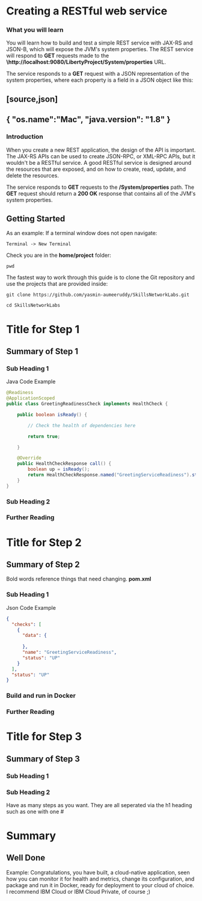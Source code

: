 # Creating a RESTful web service

### What you will learn

You will learn how to build and test a simple REST service with JAX-RS and JSON-B, which will expose
the JVM's system properties. The REST service will respond to **GET** requests made to the **\http://localhost:9080/LibertyProject/System/properties** URL.

The service responds to a **GET** request with a JSON representation of the system properties, where
each property is a field in a JSON object like this:

[source,json]
----
{
  "os.name":"Mac",
  "java.version": "1.8"
}
----

### Introduction

When you create a new REST application, the design of the API is important. The JAX-RS APIs can be
used to create JSON-RPC, or XML-RPC APIs, but it wouldn't be a RESTful service. A good RESTful service
is designed around the resources that are exposed, and on how to create, read, update, and delete the
resources.

The service responds to **GET** requests to the **/System/properties** path. The **GET** request should
return a **200 OK** response that contains all of the JVM's system properties.

## Getting Started

As an example:
If a terminal window does not open navigate:

`Terminal -> New Terminal`

Check you are in the **home/project** folder:

`pwd`

The fastest way to work through this guide is to clone the Git repository and use the projects that are provided inside:

`git clone https://github.com/yasmin-aumeeruddy/SkillsNetworkLabs.git`

`cd SkillsNetworkLabs`

# Title for Step 1

## Summary of Step 1

### Sub Heading 1

Java Code Example
```Java
@Readiness
@ApplicationScoped
public class GreetingReadinessCheck implements HealthCheck {

    public boolean isReady() {

        // Check the health of dependencies here

        return true;

    }

    @Override
    public HealthCheckResponse call() {
        boolean up = isReady();
        return HealthCheckResponse.named("GreetingServiceReadiness").state(up).build();
    }
}
```

### Sub Heading 2

### Further Reading


# Title for Step 2

## Summary of Step 2

Bold words reference things that need changing.
**pom.xml**

### Sub Heading 1
Json Code Example
```JSON
{
  "checks": [
    {
      "data": {
        
      },
      "name": "GreetingServiceReadiness",
      "status": "UP"
    }
  ],
  "status": "UP"
}
```

### Build and run in Docker

### Further Reading


# Title for Step 3

## Summary of Step 3

### Sub Heading 1

### Sub Heading 2
Have as many steps as you want. They are all seperated via the h1 heading such as one with one #

# Summary

## Well Done

Example:
Congratulations, you have built, a cloud-native application, seen how you can monitor it for health and metrics, change its configuration, and package and run it in Docker, ready for deployment to your cloud of choice.  I recommend IBM Cloud or IBM Cloud Private, of course ;)
